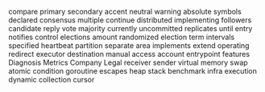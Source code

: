 compare
primary
secondary
accent
neutral
warning
absolute
symbols
declared
consensus
multiple
continue
distributed
implementing
followers
candidate
reply
vote
majority
currently
uncommitted
replicates
until
entry
notifies
control
elections
amount
randomized
election
term
intervals
specified
heartbeat
partition
separate
area
implements
extend
operating
redirect
executor
destination
manual
access
account
entrypoint
features
Diagnosis
Metrics
Company
Legal
receiver
sender
virtual
memory
swap
atomic
condition
goroutine
escapes
heap
stack
benchmark
infra
execution
dynamic
collection
cursor